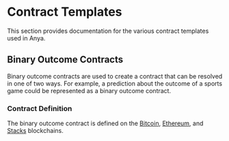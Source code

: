 # Contract Templates

This section provides documentation for the various contract templates used in Anya.

## Binary Outcome Contracts

Binary outcome contracts are used to create a contract that can be resolved in one of two ways. For example, a prediction about the outcome of a sports game could be represented as a binary outcome contract.

### Contract Definition

The binary outcome contract is defined on the [Bitcoin](https://bitcoin.org), [Ethereum](https://ethereum.org), and [Stacks](https://stacks.co) blockchains.
